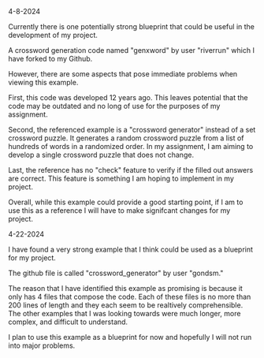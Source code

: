 4-8-2024

Currently there is one potentially strong blueprint that could be useful in the development of my project.

A crossword generation code named "genxword" by user "riverrun" which I have forked to my Github.

However, there are some aspects that pose immediate problems when viewing this example.

First, this code was developed 12 years ago.
This leaves potential that the code may be outdated and no long of use for the purposes of my assignment.

Second, the referenced example is a "crossword generator" instead of a set crossword puzzle.
It generates a random crossword puzzle from a list of hundreds of words in a randomized order. 
In my assignment, I am aiming to develop a single crossword puzzle that does not change.

Last, the reference has no "check" feature to verify if the filled out answers are correct.
This feature is something I am hoping to implement in my project.

Overall, while this example could provide a good starting point, if I am to use this as a reference I will have to make signifcant changes for my project.

4-22-2024

I have found a very strong example that I think could be used as a blueprint for my project. 

The github file is called "crossword_generator" by user "gondsm."

The reason that I have identified this example as promising is because it only has 4 files that compose the code.
Each of these files is no more than 200 lines of length and they each seem to be realtively comprehensible.
The other examples that I was looking towards were much longer, more complex, and difficult to understand. 

I plan to use this example as a blueprint for now and hopefully I will not run into major problems. 
